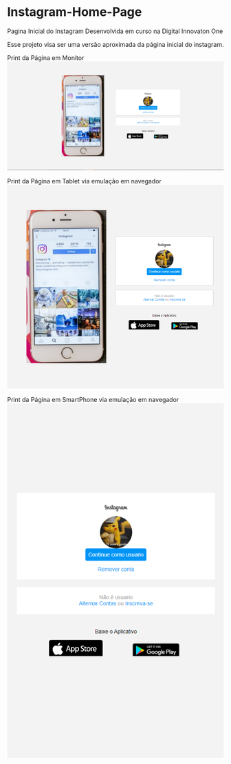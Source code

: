 # Instagram-Home-Page
Pagina Inicial do Instagram Desenvolvida em curso na Digital Innovaton One

Esse projeto visa ser uma versão aproximada da página inicial do instagram.

Print da Página em Monitor
![](https://github.com/vitorhugoclz/Instagram-Home-Page/blob/master/img/prints/Instagram%20Monitor%20Screen.png)

Print da Página em Tablet via emulação em navegador
![](https://github.com/vitorhugoclz/Instagram-Home-Page/blob/master/img/prints/InstagramTablet%20Screen.png)

Print da Página em SmartPhone via emulação em navegador
![](https://github.com/vitorhugoclz/Instagram-Home-Page/blob/master/img/prints/Instagram%20Phone%20Screen.png)
